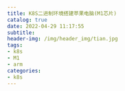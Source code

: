 ```yaml
---
title: K8S二进制环境搭建苹果电脑(M1芯片)
catalog: true
date: 2022-04-29 11:17:55
subtitle:
header-img: /img/header_img/tian.jpg
tags:
- k8s
- M1
- arm
categories:
- k8s
---
```


